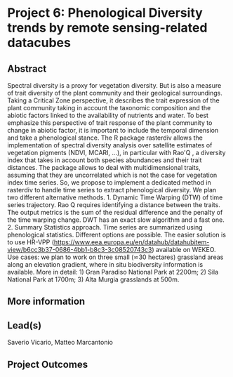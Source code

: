 # Project 6: Phenological Diversity trends by remote sensing-related datacubes
## Abstract
Spectral diversity is a proxy for vegetation diversity. But is also a measure of trait diversity of the plant community and their geological surroundings. Taking a Critical Zone perspective, it describes the trait expression of the plant community taking in account the taxonomic composition and the abiotic factors linked to the availability of nutrients and water. To best emphasize this perspective of trait response of the plant community to change in abiotic factor, it is important to include the temporal dimension and take a phenological stance. The R package rasterdiv allows the implementation of spectral diversity analysis over satellite estimates of vegetation pigments (NDVI, MCARI, ...), in particular with Rao'Q , a diversity index that takes in account both species abundances and their trait distances. The package allows to deal with multidimensional traits, assuming that they are uncorrelated which is not the case for vegetation index time series. So, we propose to implement a dedicated method in rasterdiv to handle time series to extract phenological diversity. We plan two different alternative methods. 1.	Dynamic Time Warping (DTW) of time series trajectory. Rao Q requires identifying a distance between the traits. The output metrics is the sum of the residual difference and the penalty of the time warping change. DWT has an exact slow algorithm and a fast one. 2.	Summary Statistics approach. Time series are summarized using phenological statistics. Different options are possible.  The easier solution is to use HR-VPP (https://www.eea.europa.eu/en/datahub/datahubitem-view/b6cc3b37-0686-4bb1-b8c3-3c08520743c3) available on WEKEO. Use cases: we plan to work on three small (⋍30 hectares) grassland areas along an elevation gradient, where in situ biodiversity information is available. More in detail: 1) Gran Paradiso National Park at 2200m; 2) Sila National Park at 1700m; 3) Alta Murgia grasslands at 500m.




## More information


## Lead(s)
Saverio Vicario, Matteo Marcantonio

## Project Outcomes
